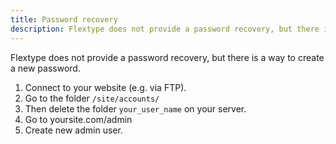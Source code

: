 ```yaml
---
title: Password recovery
description: Flextype does not provide a password recovery, but there is a way to create a new password.
---
```


Flextype does not provide a password recovery, but there is a way to create a new password.

1. Connect to your website (e.g. via FTP).
2. Go to the folder `/site/accounts/`
3. Then delete the folder `your_user_name` on your server.
4. Go to yoursite.com/admin
5. Create new admin user.
